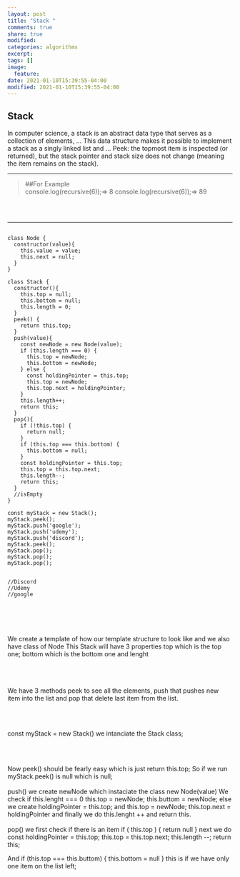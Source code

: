 ```yaml
---
layout: post
title: "Stack "
comments: true
share: true
modified:
categories: algorithms
excerpt:
tags: []
image:
  feature:
date: 2021-01-10T15:39:55-04:00
modified: 2021-01-10T15:39:55-04:00
---
```


## Stack
In computer science, a stack is an abstract data type that serves as a collection of elements, ... This data structure makes it possible to implement a stack as a singly linked list and ... Peek: the topmost item is inspected (or returned), but the stack pointer and stack size does not change (meaning the item remains on the stack). 
___

> ##For Example<br>
console.log(recursive(6));=> 8
console.log(recursive(6));=> 89
>
##
<br>


___

~~~

class Node {
  constructor(value){
    this.value = value;
    this.next = null;
  }
}

class Stack {
  constructor(){
    this.top = null;
    this.bottom = null;
    this.length = 0;
  }
  peek() {
    return this.top;
  }
  push(value){
    const newNode = new Node(value);
    if (this.length === 0) {
      this.top = newNode;
      this.bottom = newNode;
    } else {
      const holdingPointer = this.top;
      this.top = newNode;
      this.top.next = holdingPointer;
    }
    this.length++;
    return this;
  }
  pop(){
    if (!this.top) {
      return null;
    }
    if (this.top === this.bottom) {
      this.bottom = null;
    }
    const holdingPointer = this.top;
    this.top = this.top.next;
    this.length--;
    return this;
  }
  //isEmpty
}

const myStack = new Stack();
myStack.peek();
myStack.push('google');
myStack.push('udemy');
myStack.push('discord');
myStack.peek();
myStack.pop();
myStack.pop();
myStack.pop();


//Discord
//Udemy
//google






~~~

We create a template of how our template structure to look like and we also have class of Node
This Stack will have 3 properties top which is the top one; bottom which is the bottom one and lenght <br><br>


<br><br>
We have 3 methods peek to see all the elements, push that pushes new item into the list and pop that delete last item from the list.

<br><br>

const myStack = new Stack() we intanciate the Stack class;

<br><br>
	
Now peek() should be fearly easy which is just return this.top;
So if we run myStack.peek() is null which is null;
<br><br>
push() we create newNode which instaciate the class new Node(value) 
We check if this.lenght === 0 
this.top = newNode;
this.buttom = newNode;
else we create holdingPointer = this.top;
and this.top = newNode;
this.top.next = holdingPointer
and finally we do this.lenght ++ and return this.
<br><br>
pop() we first check if there is an item
if ( this.top ) {
	return null
}
next we do const holdingPointer = this.top;
this.top = this.top.next; 
this.length --;
return this;

And if (this.top === this.buttom) {
	this.bottom = null
}
this is if we have only one item on the list left;